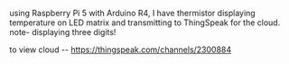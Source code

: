 using Raspberry Pi 5 with Arduino R4, I have thermistor displaying temperature on LED matrix and transmitting to ThingSpeak for the cloud.
note- displaying three digits!

to view cloud --  https://thingspeak.com/channels/2300884
